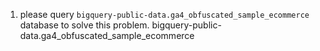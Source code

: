 1. please query `bigquery-public-data.ga4_obfuscated_sample_ecommerce` database to solve this problem.
bigquery-public-data.ga4_obfuscated_sample_ecommerce